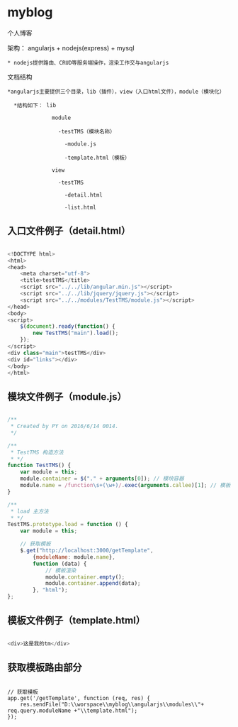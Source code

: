 # myblog
个人博客

架构： angularjs + nodejs(express) + mysql

    * nodejs提供路由、CRUD等服务端操作，渲染工作交与angularjs

文档结构

    *angularjs主要提供三个目录，lib（插件），view（入口html文件），module（模块化）
    
      *结构如下： lib
              
                  module
                    
                    -testTMS（模块名称）
                    
                      -module.js
                      
                      -template.html（模板）
                  
                  view
                  
                    -testTMS
                      
                      -detail.html
                      
                      -list.html
                      
## 入口文件例子（detail.html）
    
``` javascript

<!DOCTYPE html>
<html>
<head>
    <meta charset="utf-8">
    <title>testTMS</title>
    <script src="../../lib/angular.min.js"></script>
    <script src="../../lib/jquery/jquery.js"></script>
    <script src="../../modules/TestTMS/module.js"></script>
</head>
<body>
<script>
    $(document).ready(function() {
        new TestTMS("main").load();
    });
</script>
<div class="main">testTMS</div>
<div id="links"></div>
</body>
</html>

```

## 模块文件例子（module.js）

``` javascript

/**
 * Created by PY on 2016/6/14 0014.
 */

/**
 * TestTMS 构造方法
 * */
function TestTMS() {
    var module = this;
    module.container = $("." + arguments[0]); // 模块容器
    module.name = /function\s+(\w+)/.exec(arguments.callee)[1]; // 模板名称
}

/**
 * load 主方法
 * */
TestTMS.prototype.load = function () {
    var module = this;

    // 获取模板
    $.get("http://localhost:3000/getTemplate",
        {moduleName: module.name},
        function (data) {
            // 模板渲染
            module.container.empty();
            module.container.append(data);
        }, "html");
};

```

## 模板文件例子（template.html）

```javascript

<div>这是我的tm</div>

```

## 获取模板路由部分

```javascirpt

// 获取模板
app.get('/getTemplate', function (req, res) {
    res.sendFile("D:\\worspace\\myblog\\angularjs\\modules\\"+ req.query.moduleName +"\\template.html");
});

```
